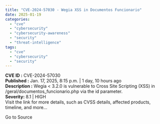 ```yaml
---
title: "CVE-2024-57030 - Wegia XSS in Documentos Funcionario"
date: 2025-01-19
categories: 
  - "cve"
  - "cybersecurity"
  - "cybersecurity-awareness"
  - "security"
  - "threat-intelligence"
tags: 
  - "cve"
  - "cybersecurity"
  - "security"
---
```


**CVE ID :** CVE-2024-57030  
**Published :** Jan. 17, 2025, 8:15 p.m. | 1 day, 10 hours ago  
**Description :** Wegia < 3.2.0 is vulnerable to Cross Site Scripting (XSS) in /geral/documentos\_funcionario.php via the id parameter.  
**Severity:** 8.1 | HIGH  
Visit the link for more details, such as CVSS details, affected products, timeline, and more...

Go to Source
